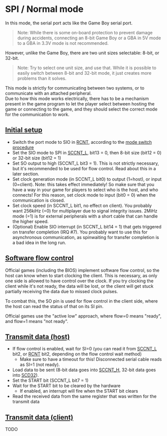 # SPI / Normal mode

In this mode, the serial port acts like the Game Boy serial port.

> Note: While there is some on-board protection to prevent damage during accidents, connecting an 8-bit Game Boy or a GBA in 5V mode to a GBA in 3.3V mode is not recommended.

However, unlike the Game Boy, there are two unit sizes selectable: 8-bit, or 32-bit.

> Note: Try to select one unit size, and use that. While it is possible to easily switch between 8-bit and 32-bit mode, it just creates more problems than it solves.

This mode is strictly for communicating between two systems, or to communicate with an attached peripheral.  
Due to how this mode works electrically, there has to be a mechanism present in the game program to let the player select between hosting the game or connecting to the game, and they should select the correct mode for the communication to work.

<h2 id="sio-comm-spi-setup"><a class="header" href="#sio-comm-spi-setup">
Initial setup
</a></h2>

- Switch the port mode to SIO in [RCNT](registers.md#REG_RCNT), according to the [mode switch procedure](sio-comm.md#sio-comm-port-mode-switch)
- Set the SIO mode to SPI in [SCCNT_L](registers.md#REG_SCCNT_L), bit13 = 0, then 8-bit size (bit12 = 0) or 32-bit size (bit12 = 1)
- Set SO output to high (SCCNT_L bit3 = 1).
  This is not strictly necessary, but it's recommended to be used for flow control. Read about this in a later section.
- Set clock generation mode (in SCCNT_L bit0) to output (1=host), or input (0=client).
  Note: this takes effect immediately! So make sure that you have a way in your game for players to select who is the host, and who connects!
  For this reason, set clock mode to input (bit0 = 0) when the communication is closed.
- Set clock speed (in SCCNT_L bit1, no effect on client).
  You probably want 256kiHz (=0) for multiplayer due to signal integrity issues. 2MiHz mode (=1) is for external peripherals with a short cable that can handle the higher speed.
- (Optional) Enable SIO interrupt (in SCCNT_L bit14 = 1) that gets triggered on transfer completion (IRQ #7).
  You probably want to use this for asynchronous communication, as spinwaiting for transfer completion is a bad idea in the long run.

<h2 id="sio-comm-spi-flow-control"><a class="header" href="#sio-comm-spi-flow-control">
Software flow control
</a></h2>

Official games (including the BIOS) implement software flow control, so the host can know when to start clocking the client. This is necessary, as only one side is allowed to have control over the clock. If you try clocking the client while it's not ready, the data will be lost, or the client will get stuck partially receiving the data due to missed clock pulses.

To combat this, the SO pin is used for flow control in the client side, where the host can read the status of that on its SI pin.

Official games use the "active low" approach, where flow=0 means "ready", and flow=1 means "not ready".


<h2 id="sio-comm-spi-tx-host"><a class="header" href="#sio-comm-spi-tx-host">
Transmit data (host)
</a></h2>

- If flow control is enabled, wait for SI=0 (you can read it from [SCCNT_L](registers.md#REG_SCCNT_L) bit2, or [RCNT](registers.md#REG_RCNT) bit2, depending on the flow control wait method)
  - Make sure to have a timeout for this! Disconnected serial cable reads as SI=1 (not ready).
- Load data to be sent (8-bit data goes into [SCCNT_H](registers.md#REG_SCCNT_H), 32-bit data goes into [SCD32](registers.md#REG_SCD32)).
- Set the START bit (SCCNT_L bit7 = 1)
- Wait for the START bit to be cleared by the hardware
  - If enabled, an interrupt will fire when the START bit clears
- Read the received data from the same register that was written for the transmit data

<h2 id="sio-comm-spi-tx-client"><a class="header" href="#sio-comm-spi-tx-client">
Transmit data (client)
</a></h2>

TODO
